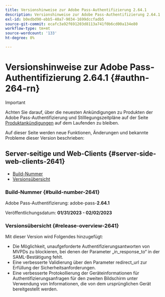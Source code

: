 ```yaml
---
title: Versionshinweise zur Adobe Pass-Authentifizierung 2.64.1
description: Versionshinweise zur Adobe Pass-Authentifizierung 2.64.1
exl-id: b0edbd90-ebb5-40a7-9034-1699dccfadb5
source-git-commit: ecafc3a92f691203d8113a741f0b6cd00a134e80
workflow-type: tm+mt
source-wordcount: '133'
ht-degree: 0%

---
```


# Versionshinweise zur Adobe Pass-Authentifizierung 2.64.1 {#authn-264-rn}

>[!IMPORTANT]
>
> Achten Sie darauf, über die neuesten Ankündigungen zu Produkten der Adobe Pass-Authentifizierung und Stilllegungszeitpläne auf der Seite [Produktankündigungen](/help/authentication/product-announcements.md) auf dem Laufenden zu bleiben.

Auf dieser Seite werden neue Funktionen, Änderungen und bekannte Probleme dieser Version beschrieben:

## Server-seitige und Web-Clients {#server-side-web-clients-2641}

* [Build-Nummer](#build-number-2641)
* [Versionsübersicht](#release-overview-2641)

### Build-Nummer {#build-number-2641}

Adobe Pass-Authentifizierung: adobe-pass-**2.64.1**

Veröffentlichungsdatum: **01/31/2023 - 02/02/2023**

### Versionsübersicht {#release-overview-2641}

Mit dieser Version wird Folgendes hinzugefügt:

* Die Möglichkeit, unaufgeforderte Authentifizierungsantworten von MVPDs zu blockieren, bei denen der Parameter „in_response_to“ in der SAML-Bestätigung fehlt.
* Eine verbesserte Validierung über den Parameter redirect_url zur Erfüllung der Sicherheitsanforderungen.
* Eine verbesserte Protokollierung der Geräteinformationen für Authentifizierungsanfragen für den zweiten Bildschirm unter Verwendung von Informationen, die von dem ursprünglichen Gerät bereitgestellt werden.
